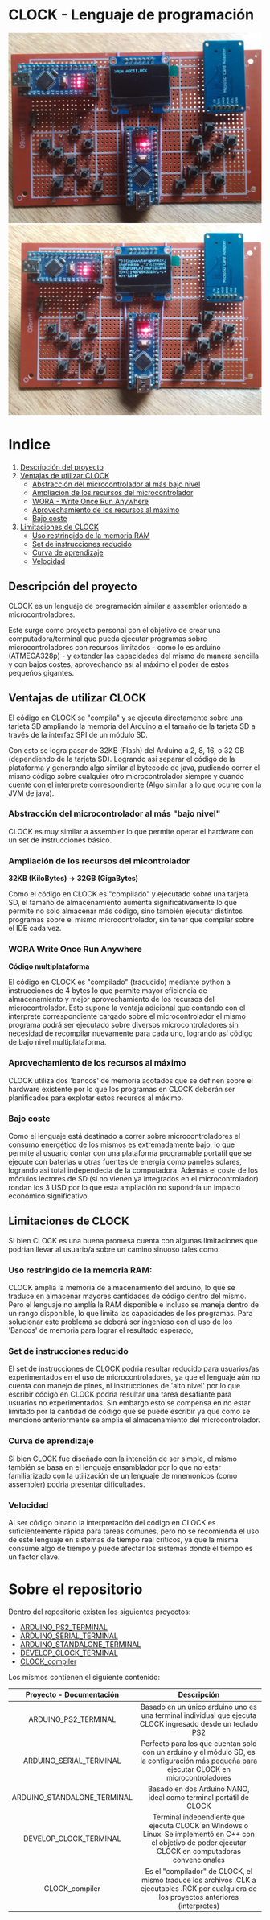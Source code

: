 # CLOCK - Lenguaje de programación

![CLOCK Standalone Version](docs/img/ASCII_CODE_RUN.jpeg)
![CLOCK Standalone Version](docs/img/ASCII_CODE_RESULT.jpeg)

# Indice

1. [Descripción del proyecto](#descripción-del-proyecto)
2. [Ventajas de utilizar CLOCK](#ventajas-de-utilizar-clock)
   - [Abstracción del microcontrolador al más bajo nivel](#abstracción-del-microcontrolador-al-más-bajo-nivel)
   - [Ampliación de los recursos del microcontrolador](#ampliación-de-los-recursos-del-micontrolador)
   - [WORA - Write Once Run Anywhere](#wora-write-once-run-anywhere)
   - [Aprovechamiento de los recursos al máximo](#aprovechamiento-de-los-recursos-al-máximo)
   - [Bajo coste](#bajo-coste)
3. [Limitaciones de CLOCK](#limitaciones-de-clock)
   - [Uso restringido de la memoria RAM](#uso-restringido-de-la-memoria-ram)
   - [Set de instrucciones reducido](#set-de-instrucciones-reducido)
   - [Curva de aprendizaje](#curva-de-aprendizaje)
   - [Velocidad](#velocidad)

## Descripción del proyecto

CLOCK es un lenguaje de programación similar a assembler orientado a microcontroladores.

Este surge como proyecto personal con el objetivo de crear una computadora/terminal que pueda ejecutar programas sobre microcontroladores con recursos limitados - como lo es arduino (ATMEGA328p) - y extender las capacidades del mismo de manera sencilla y con bajos costes, aprovechando así al máximo el poder de estos pequeños gigantes.

## Ventajas de utilizar CLOCK

El código en CLOCK se "compila" y se ejecuta directamente sobre una tarjeta SD ampliando la memoria del Arduino a el tamaño de la tarjeta SD a través de la interfaz SPI de un módulo SD. 

Con esto se logra pasar de 32KB (Flash) del Arduino a 2, 8, 16, o 32 GB (dependiendo de la tarjeta SD). Logrando asi separar el código de la plataforma y generando algo similar al bytecode de java, pudiendo correr el mismo código sobre cualquier otro microcontrolador siempre y cuando cuente con el interprete correspondiente (Algo similar a lo que ocurre con la JVM de java).

### Abstracción del microcontrolador al más "bajo nivel"

CLOCK es muy similar a assembler lo que permite operar el hardware con un set de instrucciones básico.

### Ampliación de los recursos del micontrolador 

**32KB (KiloBytes) -> 32GB (GigaBytes)**

Como el código en CLOCK es "compilado" y ejecutado sobre una tarjeta SD, el tamaño de almacenamiento aumenta significativamente lo que permite no solo almacenar más código, sino también ejecutar distintos programas sobre el mismo microcontrolador, sin tener que compilar sobre el IDE cada vez.

### WORA Write Once Run Anywhere 

**Código multiplataforma**

El código en CLOCK es "compilado" (traducido) mediante python a instrucciones de 4 bytes lo que permite mayor eficiencia de almacenamiento y mejor aprovechamiento de los recursos del microcontrolador. Esto supone la ventaja adicional que contando con el interprete correspondiente cargado sobre el microcontrolador el mismo programa podrá ser ejecutado sobre diversos microcontroladores sin necesidad de recompilar nuevamente para cada uno, logrando así código de bajo nivel multiplataforma.

### Aprovechamiento de los recursos al máximo

CLOCK utiliza dos 'bancos' de memoria acotados que se definen sobre el hardware existente por lo que los programas en CLOCK deberán ser planificados para explotar estos recursos al máximo.

### Bajo coste

Como el lenguaje está destinado a correr sobre microcontroladores el consumo energético de los mismos es extremadamente bajo, lo que permite al usuario contar con una plataforma programable portatil que se ejecute con baterias u otras fuentes de energia como paneles solares, logrando asi total independecia de la computadora. Además el coste de los módulos lectores de SD (si no vienen ya integrados en el microcontrolador) rondan los 3 USD por lo que esta ampliación no supondría un impacto económico significativo.

## Limitaciones de CLOCK

Si bien CLOCK es una buena promesa cuenta con algunas limitaciones que podrian llevar al usuario/a sobre un camino sinuoso tales como:

### Uso restringido de la memoria RAM: 

CLOCK amplia la memoria de almacenamiento del arduino, lo que se traduce en almacenar mayores cantidades de código dentro del mismo. Pero el lenguaje no amplía la RAM disponible e incluso se maneja dentro de un rango disponible, lo que limita las capacidades de los programas. Para solucionar este problema se deberá ser ingenioso con el uso de los 'Bancos' de memoria para lograr el resultado esperado,

### Set de instrucciones reducido

El set de instrucciones de CLOCK podria resultar reducido para usuarios/as experimentados en el uso de microcontroladores, ya que el lenguaje aún no cuenta con manejo de pines, ni instrucciones de 'alto nivel' por lo que escribir código en CLOCK podria resultar una tarea desafiante para usuarios no experimentados. Sin embargo esto se compensa en no estar limitado por la cantidad de código que se puede escribir ya que como se mencionó anteriormente se amplia el almacenamiento del microcontrolador.

### Curva de aprendizaje

Si bien CLOCK fue diseñado con la intención de ser simple, el mismo también se basa en el lenguaje ensamblador por lo que no estar familiarizado con la utilización de un lenguaje de mnemonicos (como assembler) podria presentar dificultades.

### Velocidad

Al ser código binario la interpretación del código en CLOCK es suficientemente rápida para tareas comunes, pero no se recomienda el uso de este lenguaje en sistemas de tiempo real críticos, ya que la misma consume algo de tiempo y puede afectar los sistemas donde el tiempo es un factor clave.

# Sobre el repositorio

Dentro del repositorio existen los siguientes proyectos:

- [ARDUINO_PS2_TERMINAL](./src/ARDUINO_PS2_TERMINAL/) 
- [ARDUINO_SERIAL_TERMINAL](./src/ARDUINO_SERIAL_TERMINAL/)
- [ARDUINO_STANDALONE_TERMINAL](./src/ARDUINO_STANDALONE_TERMINAL/)
- [DEVELOP_CLOCK_TERMINAL](./src/DEVELOP_CLOCK_TERMINAL/)
- [CLOCK_compiler](./src/CLOCK_compiler/)

Los mismos contienen el siguiente contenido:

| Proyecto - Documentación | Descripción |
|:-------------------:|:---------:|
| ARDUINO_PS2_TERMINAL | Basado en un único arduino uno es una terminal individual que ejecuta CLOCK ingresado desde un teclado PS2  |
| ARDUINO_SERIAL_TERMINAL | Perfecto para los que cuentan solo con un arduino y el módulo SD, es la configuración más pequeña para ejecutar CLOCK en microcontroladores |
| ARDUINO_STANDALONE_TERMINAL | Basado en dos Arduino NANO, ideal como terminal portátil de CLOCK |
| DEVELOP_CLOCK_TERMINAL | Terminal independiente que ejecuta CLOCK en Windows o Linux. Se implementó en C++ con el objetivo de poder ejecutar CLOCK en computadoras convencionales |
| CLOCK_compiler | Es el "compilador" de CLOCK, el mismo traduce los archivos .CLK a ejecutables .RCK por cualquiera de los proyectos anteriores (interpretes) |


